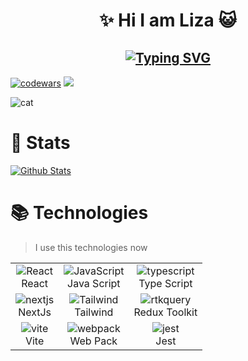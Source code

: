 <h1 align='center'> ✨ Hi I am Liza 😺 </h1>

<h2 align='center' ><a href="https://git.io/typing-svg"><img src="https://readme-typing-svg.demolab.com?font=Fira+Code&pause=1000&color=ADDAF7&center=true&width=435&lines=I+am+frontend+developer+%F0%9F%98%BD" alt="Typing SVG" /></a></h2>

[![codewars](https://www.codewars.com/users/lizakobzeva/badges/small)](https://www.codewars.com/users/lizakobzeva)
![](https://komarev.com/ghpvc/?username=lizakobzeva)


<img src="https://steamuserimages-a.akamaihd.net/ugc/1852674375267582991/8D6EE5BC9B5CB9C0E6CBB4B4DF74A4AB89E762E4/" alt="cat" />

# :pushpin: Stats 
[![Github Stats](https://github-readme-stats.vercel.app/api/top-langs/?username=lizakobzeva&layout=compact&theme=vision-friendly-dark)](https://github.com/anuraghazra/github-readme-stats)  

# :books: Technologies
> I use this technologies now
<table>
    <tr>
        <td align="center"><img src="https://skillicons.dev/icons?i=react" alt="React"><br>React</td>
        <td align="center"><img src="https://skillicons.dev/icons?i=javascript" alt="JavaScript"><br>Java Script</td>
        <td align="center"><img src="https://skillicons.dev/icons?i=typescript" alt="typescript"><br>Type Script</td>
    </tr>
    <tr>
        <td align="center"><img src="https://skillicons.dev/icons?i=nextjs" alt="nextjs"><br>NextJs</td>
        <td align="center"><img src="https://skillicons.dev/icons?i=tailwind" alt="Tailwind"><br>Tailwind</td>
        <td align="center"><img src="https://skillicons.dev/icons?i=redux" alt="rtkquery"><br>Redux Toolkit</td>
    </tr>
    <tr>
        <td align="center"><img src="https://skillicons.dev/icons?i=vite" alt="vite"><br>Vite</td>
        <td align="center"><img src="https://skillicons.dev/icons?i=webpack" alt="webpack"><br>Web Pack</td>
        <td align="center"><img src="https://skillicons.dev/icons?i=jest" alt="jest"><br>Jest</td>
    </tr>
</table>

